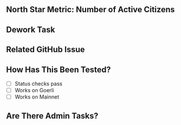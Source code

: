 ## North Star Metric: Number of Active Citizens

<!--- Please describe how this PR will increase the number of active citizens. -->

## Dework Task

<!--- Please link to the Dework task here. -->

## Related GitHub Issue

<!--- Please link to the GitHub issue here. -->

## How Has This Been Tested?

<!--- Please describe in detail how you tested your changes. -->

- [ ] Status checks pass
- [ ] Works on Goerli
- [ ] Works on Mainnet

## Are There Admin Tasks?

<!--- Please include any related admin tasks, like adding/changing environment variables in Vercel. -->
